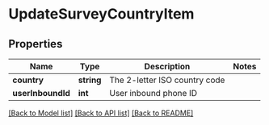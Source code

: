 # UpdateSurveyCountryItem

## Properties
Name | Type | Description | Notes
------------ | ------------- | ------------- | -------------
**country** | **string** | The 2-letter ISO country code | 
**userInboundId** | **int** | User inbound phone ID | 

[[Back to Model list]](../README.md#documentation-for-models) [[Back to API list]](../README.md#documentation-for-api-endpoints) [[Back to README]](../README.md)


